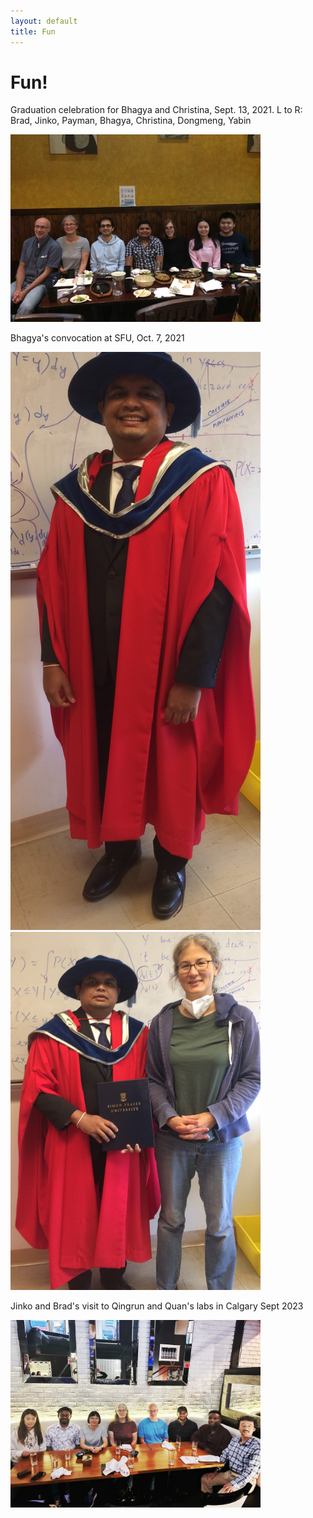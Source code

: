 ```yaml
---
layout: default
title: Fun
---
```

# Fun!

Graduation celebration for Bhagya and Christina, Sept. 13, 2021. L to R: Brad, Jinko, Payman, Bhagya, Christina, Dongmeng, Yabin

<img src="assets/images/BCdinner.jpg" alt="Bhagya&Christina diner" width="400">

Bhagya's convocation at SFU, Oct. 7, 2021

<img src="assets/images/BK.JPG" alt="BhagyaConvo1" width="400">
<img src="assets/images/BKJG.jpeg" alt="BhagyaConvo2" width="400">

Jinko and Brad's visit to Qingrun and Quan's labs in Calgary Sept 2023

<img src="assets/images/CalgaryVisit.jpg" alt="CalgaryVisit" width="400">
